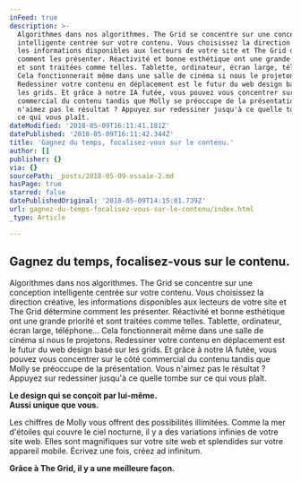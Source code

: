 ```yaml
---
inFeed: true
description: >-
  Algorithmes dans nos algorithmes. The Grid se concentre sur une conception
  intelligente centrée sur votre contenu. Vous choisissez la direction créative,
  les informations disponibles aux lecteurs de votre site et The Grid détermine
  comment les présenter. Réactivité et bonne esthétique ont une grande priorité
  et sont traitées comme telles. Tablette, ordinateur, écran large, téléphone…
  Cela fonctionnerait même dans une salle de cinéma si nous le projetons.
  Redessiner votre contenu en déplacement est le futur du web design basé sur
  les grids. Et grâce à notre IA futée, vous pouvez vous concentrer sur le côté
  commercial du contenu tandis que Molly se préoccupe de la présentation. Vous
  n'aimez pas le résultat ? Appuyez sur redessiner jusqu'à ce quelle tombe sur
  ce qui vous plaît.
dateModified: '2018-05-09T16:11:41.181Z'
datePublished: '2018-05-09T16:11:42.344Z'
title: 'Gagnez du temps, focalisez-vous sur le contenu.'
author: []
publisher: {}
via: {}
sourcePath: _posts/2018-05-09-essaie-2.md
hasPage: true
starred: false
datePublishedOriginal: '2018-05-09T14:15:01.739Z'
url: gagnez-du-temps-focalisez-vous-sur-le-contenu/index.html
_type: Article

---
```

## **Gagnez du temps, focalisez-vous sur le contenu.**

Algorithmes dans nos algorithmes. The Grid se concentre sur une conception intelligente centrée sur votre contenu. Vous choisissez la direction créative, les informations disponibles aux lecteurs de votre site et The Grid détermine comment les présenter. Réactivité et bonne esthétique ont une grande priorité et sont traitées comme telles. Tablette, ordinateur, écran large, téléphone... Cela fonctionnerait même dans une salle de cinéma si nous le projetons. Redessiner votre contenu en déplacement est le futur du web design basé sur les grids. Et grâce à notre IA futée, vous pouvez vous concentrer sur le côté commercial du contenu tandis que Molly se préoccupe de la présentation. Vous n'aimez pas le résultat ? Appuyez sur redessiner jusqu'à ce quelle tombe sur ce qui vous plaît.

**Le design qui se conçoit par lui-même.  
Aussi unique que vous.**

Les chiffres de Molly vous offrent des possibilités illimitées. Comme la mer d'étoiles qui couvre le ciel nocturne, il y a des variations infinies de votre site web. Elles sont magnifiques sur votre site web et splendides sur votre appareil mobile. Écrivez une fois, créez ad infinitum.

**Grâce à The Grid, il y a une meilleure façon.**